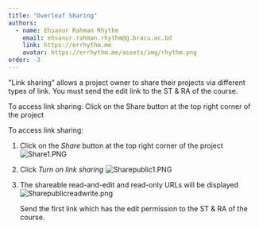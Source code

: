 ```yaml
---
title: "Overleaf Sharing"
authors:
  - name: Ehsanur Rahman Rhythm
    email: ehsanur.rahman.rhythm@g.bracu.ac.bd
    link: https://errhythm.me
    avatar: https://errhythm.me/assets/img/rhythm.png
order: -3
---
```


"Link sharing" allows a project owner to share their projects via different types of link. You must send the edit link to the ST & RA of the course.

To access link sharing:
Click on the Share button at the top right corner of the project

To access link sharing:

1.  Click on the  _Share_  button at the top right corner of the project
    ![Share1.PNG](https://sharelatex-wiki-cdn-671420.c.cdn77.org/learn-scripts/images/9/98/Share1.PNG)


3.  Click  _Turn on link sharing_
    ![Sharepublic1.PNG](https://sharelatex-wiki-cdn-671420.c.cdn77.org/learn-scripts/images/f/f7/Sharepublic1.PNG)


5.  The shareable read-and-edit and read-only URLs will be displayed
    ![Sharepublicreadwrite.png](https://sharelatex-wiki-cdn-671420.c.cdn77.org/learn-scripts/images/1/12/Sharepublicreadwrite.png)

    Send the first link which has the edit permission to the ST & RA of the course.

